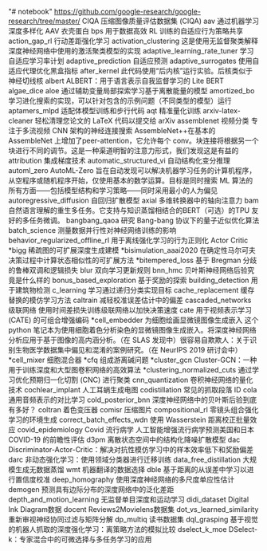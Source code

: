 "# notebook" 
https://github.com/google-research/google-research/tree/master/
CIQA 压缩图像质量评估数据集 (CIQA)
aav 通过机器学习深度多样化 AAV 衣壳蛋白
bps 用于数据高效 RL 训练的自适应行为策略共享
action_gap_rl 行动差距强化学习
activation_clustering 这是使用无监督聚类解释深度神经网络中使用的激活聚类模型的实现
adaptive_learning_rate_tuner 学习自适应学习率计划
adaptive_prediction 自适应预测
adaptive_surrogates 使用自适应代理优化黑盒指标
after_kernel 此代码使用“后内核”运行实验。后核类似于神经切线核
albert ALBERT：用于语言表示自我监督学习的 Lite BERT
algae_dice
aloe 通过辅助变量局部探索学习基于离散能量的模型
amortized_bo 学习进化搜索的实现，可以针对包含的示例问题（不同类型的模型）运行
aptamers_mlpd 适配体模型训练和步行代码
aqt 精准量化训练
arxiv-latex-cleaner 轻松清理您论文的 LaTeX 代码以提交给 arXiv
assemblenet 视频分类 专注于多流视频 CNN 架构的神经连接搜索 AssembleNet++在基本的 AssembleNet 上增加了peer-attention，它允许每个 conv。块连接将根据另一个块进行不同的调节。这是一种渠道明智的注意力形式，我们发现这是有益的
attribution 集成梯度技术
automatic_structured_vi 自动结构化变分推理
automl_zero AutoML-Zero 旨在自动发现可以解决机器学习任务的计算机程序，从空程序或随机程序开始，仅使用基本的数学运算。目标是同时搜索 ML 算法的所有方面——包括模型结构和学习策略——同时采用最小的人为偏见
autoregressive_diffusion  自回归扩散模型
axial 多维转换器中的轴向注意力
bam 自然语言理解的重生多任务。它支持与知识蒸馏相结合的BERT（可选）的TPU 友好的多任务微调。
bangbang_qaoa  研究 Bang-bang 协议下的量子近似优化算法
batch_science 测量数据并行性对神经网络训练的影响
behavior_regularized_offline_rl 用于离线强化学习的行为正则化 Actor Critic
*bigg 稀疏图的可扩展深度生成建模
*bisimulation_aaai2020 在确定性马尔可夫决策过程中计算状态相似性的可扩展方法
*bitempered_loss 基于 Bregman 分歧的鲁棒双调和逻辑损失
blur 双向学习更新规则
bnn_hmc 贝叶斯神经网络后验究竟是什么样的
bonus_based_exploration 基于奖励的探索
building_detection 用于建筑物检测
c_learning 学习通过递归分类实现目标
cache_replacement 缓存替换的模仿学习方法
caltrain 减轻校准误差估计中的偏差
cascaded_networks 级联网络 使用时间差损失训练级联网络以加快决策速度
cate 用于视频表示学习 (CATE) 的可组合增强编码
*cell_embedder 为细胞绘画显微镜图像生成嵌入 这个 python 笔记本为使用细胞着色分析染色的显微镜图像生成嵌入。将深度神经网络分析应用于基于图像的高内涵分析。（在 SLAS 发现中）很容易自欺欺人：关于识别生物医学数据集中偏见和混淆的案例研究。（在 NeurIPS 2019 研讨会中）
*cell_mixer 细胞混合器
*cfq 组成游离碱问题
*cluster_gcn Cluster-GCN：一种用于训练深度和大型图卷积网络的高效算法
*clustering_normalized_cuts 通过学习优化预期归一化切割 (CNC) 进行聚类
cnn_quantization 卷积神经网络的量化技术
cochlear_implant 人工耳蜗生成电图
codistillation 常见的抓取段落 ID
cola 通用音频表示的对比学习
cold_posterior_bnn 深度神经网络中的贝叶斯后验到底有多好？
coltran 着色变压器
comisr 压缩图片
compositional_rl 零镜头组合强化学习的环境生成
correct_batch_effects_wdn 使用 Wasserstein 距离校正批量效应
covid_epidemiology Covid 流行病学 人工智能增强流行病学预测美国和日本 COVID-19 的前瞻性评估 
d3pm 离散状态空间中的结构化降噪扩散模型
dac Discriminator-Actor-Critic：解决对抗性模仿学习中的样本效率低下和奖励偏差
darc 非动态强化学习：使用领域分类器进行迁移训练
data_free_distillation 大规模生成无数据蒸馏
wmt 机器翻译的数据选择
dble 基于距离的从误差中学习以进行置信度校准
deep_homography 使用深度神经网络的多尺度单应性估计
demogen 预测具有边际分布的深度网络中的泛化差距
depth_and_motion_learning 无监督单目深度和运动学习
didi_dataset Digital Ink Diagram数据
docent Reviews2Movielens数据集
dot_vs_learned_similarity 重新审视神经协同过滤与矩阵分解
dp_multiq 读书数据集
dql_grasping 基于视觉的机器人抓取的深度强化学习：离策略方法的模拟比较
dselect_k_moe DSelect-k：专家混合中的可微选择与多任务学习的应用
